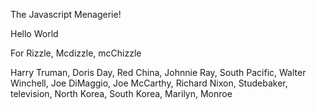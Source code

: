The Javascript Menagerie!

Hello World

For Rizzle, Mcdizzle, mcChizzle

Harry Truman, Doris Day, Red China,
Johnnie Ray,
South Pacific, Walter Winchell, Joe
DiMaggio,
Joe McCarthy, Richard Nixon, 
Studebaker, television,
North Korea, South Korea, Marilyn,
Monroe

